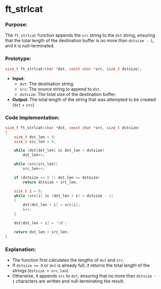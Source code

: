 # **ft_strlcat**

### **Purpose**:

The `ft_strlcat` function appends the `src` string to the `dst` string, ensuring that the total length of the destination buffer is no more than `dstsize - 1`, and it is null-terminated.

### **Prototype**:

```c
size_t ft_strlcat(char *dst, const char *src, size_t dstsize);

```

- **Input**:
    - `dst`: The destination string.
    - `src`: The source string to append to `dst`.
    - `dstsize`: The total size of the destination buffer.
- **Output**: The total length of the string that was attempted to be created (`dst` + `src`).

### **Code Implementation**:

```c
size_t ft_strlcat(char *dst, const char *src, size_t dstsize)
{
    size_t dst_len = 0;
    size_t src_len = 0;

    while (dst[dst_len] && dst_len < dstsize)
        dst_len++;

    while (src[src_len])
        src_len++;

    if (dstsize == 0 || dst_len >= dstsize)
        return dstsize + src_len;

    size_t i = 0;
    while (src[i] && (dst_len + i) < dstsize - 1)
    {
        dst[dst_len + i] = src[i];
        i++;
    }

    dst[dst_len + i] = '\0';

    return dst_len + src_len;
}

```

### **Explanation**:

- The function first calculates the lengths of `dst` and `src`.
- If `dstsize == 0` or `dst` is already full, it returns the total length of the strings (`dstsize + src_len`).
- Otherwise, it appends `src` to `dst`, ensuring that no more than `dstsize - 1` characters are written and null-terminating the result.